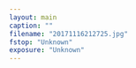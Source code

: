 ```yaml
---
layout: main
caption: ""
filename: "20171116212725.jpg"
fstop: "Unknown"
exposure: "Unknown"
---
```

